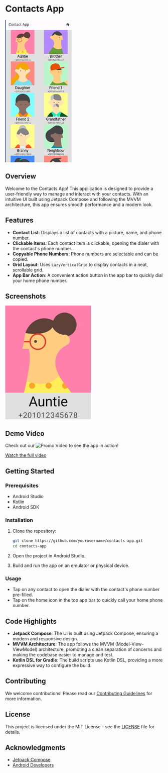 
# Contacts App

![App Icon](https://github.com/MalakAmgad/ContactApp/blob/master/APPIcon.png)

## Overview

Welcome to the Contacts App! This application is designed to provide a user-friendly way to manage and interact with your contacts. With an intuitive UI built using Jetpack Compose and following the MVVM architecture, this app ensures smooth performance and a modern look.

## Features

- **Contact List**: Displays a list of contacts with a picture, name, and phone number.
- **Clickable Items**: Each contact item is clickable, opening the dialer with the contact's phone number.
- **Copyable Phone Numbers**: Phone numbers are selectable and can be copied.
- **Grid Layout**: Uses `LazyVerticalGrid` to display contacts in a neat, scrollable grid.
- **App Bar Action**: A convenient action button in the app bar to quickly dial your home phone number.

## Screenshots

![Screenshot 1](https://github.com/MalakAmgad/ContactApp/blob/master/ContactUI.png)

## Demo Video

Check out our ![Promo Video](https://vumbnail.com/987737271.jpg) 
to see the app in action!

[Watch the full video](https://vimeo.com/987737271)

## Getting Started

### Prerequisites

- Android Studio
- Kotlin
- Android SDK

### Installation

1. Clone the repository:
    ```bash
    git clone https://github.com/yourusername/contacts-app.git
    cd contacts-app
    ```

2. Open the project in Android Studio.

3. Build and run the app on an emulator or physical device.

### Usage

- Tap on any contact to open the dialer with the contact's phone number pre-filled.
- Tap on the home icon in the top app bar to quickly call your home phone number.

## Code Highlights

- **Jetpack Compose**: The UI is built using Jetpack Compose, ensuring a modern and responsive design.
- **MVVM Architecture**: The app follows the MVVM (Model-View-ViewModel) architecture, promoting a clean separation of concerns and making the codebase easier to manage and test.
- **Kotlin DSL for Gradle**: The build scripts use Kotlin DSL, providing a more expressive way to configure the build.

## Contributing

We welcome contributions! Please read our [Contributing Guidelines](CONTRIBUTING.md) for more information.

## License

This project is licensed under the MIT License - see the [LICENSE](LICENSE) file for details.

## Acknowledgments

- [Jetpack Compose](https://developer.android.com/jetpack/compose)
- [Android Developers](https://developer.android.com)
